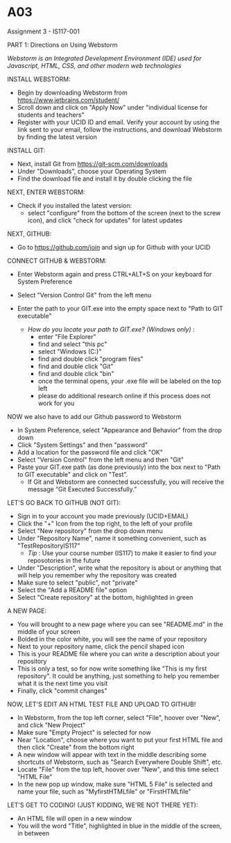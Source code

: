 # A03

Assignment 3 - IS117-001

PART 1: Directions on Using Webstorm 

_Webstorm is an Integrated Development Environment (IDE) used for Javascript, HTML, CSS, and other modern web technologies_

INSTALL WEBSTORM:
- Begin by downloading Webstorm from https://www.jetbrains.com/student/
- Scroll down and click on "Apply Now" under "individual license for students and teachers"
- Register with your UCID ID and email. Verify your account by using the link sent to your email, follow the instructions, and download Webstorm by finding the latest version

INSTALL GIT:
- Next, install Git from https://git-scm.com/downloads 
- Under "Downloads", choose your Operating System
- Find the download file and install it by double clicking the file

NEXT, ENTER WEBSTORM:
- Check if you installed the latest version:
   - select "configure" from the bottom of the screen (next to the screw icon), and click "check for updates" for latest updates

NEXT, GITHUB:
- Go to https://github.com/join and sign up for Github with your UCID

CONNECT GITHUB & WEBSTORM:
- Enter Webstorm again and press CTRL+ALT+S on your keyboard for System Preference 
- Select "Version Control Git" from the left menu 
- Enter the path to your GIT.exe into the empty space next to "Path to GIT executable"

  - _How do you locate your path to GIT.exe? (Windows only) :_ 
     - enter "File Explorer"
     - find and select "this pc"
     - select "Windows (C:)"
     - find and double click "program files"
     - find and double click "Git"
     - find and double click "bin"
     - once the terminal opens, your .exe file will be labeled on the top left
     - please do additional research online if this process does not work for you

NOW we also have to add our Github password to Webstorm
- In System Preference, select "Appearance and Behavior" from the drop down 
- Click "System Settings" and then "password"
- Add a location for the password file and click "OK"
- Select "Version Control" from the left menu and then "Git" 
- Paste your GIT.exe path (as done previously) into the box next to "Path to GIT executable" and click on "Test". 
    - If Git and Webstorm are connected successfully, you will receive the message “Git Executed Successfully.”

LET'S GO BACK TO GITHUB (NOT GIT):
- Sign in to your account you made previously (UCID+EMAIL)
- Click the "+" Icon from the top right, to the left of your profile
- Select "New repository" from the drop down menu
- Under "Repository Name", name it something convenient, such as "TestRepositoryIS117"
    - *Tip* : Use your course number (IS117) to make it easier to find your reposotories in the future
- Under "Description", write what the repository is about or anything that will help you remember why the repository was created
- Make sure to select "public", not "private"
- Select the "Add a README file" option
- Select "Create repository" at the bottom, highlighted in green

A NEW PAGE:
- You will brought to a new page where you can see "README.md" in the middle of your screen
- Bolded in the color white, you will see the name of your repository
- Next to your repository name, click the pencil shaped icon 
- This is your README file where you can write a description about your repository
- This is only a test, so for now write something like "This is my first repository". It could be anything, just something to help you remember what it is the next time you visit
- Finally, click "commit changes"

NOW, LET'S EDIT AN HTML TEST FILE AND UPLOAD TO GITHUB! 
- In Webstorm, from the top left corner, select "File", hoover over "New", and click "New Project"
- Make sure "Empty Project" is selected for now
- Near "Location", choose where you want to put your first HTML file and then click "Create" from the bottom right
- A new window will appear with text in the middle describing some shortcuts of Webstorm, such as "Search Everywhere Double Shift", etc.
- Locate "File" from the top left, hoover over "New", and this time select "HTML File"
- In the new pop up window, make sure "HTML 5 File" is selected and name your file, such as "MyfirstHTMLfile" or "FirstHTMLfile"

LET'S GET TO CODING! (JUST KIDDING, WE'RE NOT THERE YET):
- An HTML file will open in a new window
- You will the word "Title", highlighted in blue in the middle of the screen, in between <title> & <title>
   - It will look like this: <title>Title<title>
- Replace the word "Title" with any word or sentence of your choice. For example: "Hi, my name is Alex"
   - Make sure to use quotation before and after writing your word/sentence

RUN THE FILE TO TEST IF IT WORKED:
- When you're done typing, put your mouse on that window and right click on your mouse
- Under "Generate", click on "Run"......" the name of your HTML file that you named should appear nex to "RUN"
   - OR press CTRL+SHIFT+F10
- Now, you should be redirected to a page on your web browser. The title of the web browser should be what you typed in between "<title><title>"
